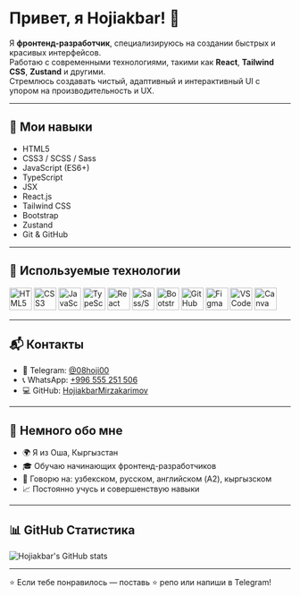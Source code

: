 # Привет, я Hojiakbar! 👋

Я **фронтенд-разработчик**, специализируюсь на создании быстрых и красивых интерфейсов.  
Работаю с современными технологиями, такими как **React**, **Tailwind CSS**, **Zustand** и другими.  
Стремлюсь создавать чистый, адаптивный и интерактивный UI с упором на производительность и UX.

---

## 🚀 Мои навыки

- HTML5  
- CSS3 / SCSS / Sass  
- JavaScript (ES6+)  
- TypeScript  
- JSX  
- React.js  
- Tailwind CSS  
- Bootstrap  
- Zustand  
- Git & GitHub

---

## 🔧 Используемые технологии

<p align="left">
  <img src="https://cdn.jsdelivr.net/gh/devicons/devicon/icons/html5/html5-original.svg" width="40" title="HTML5" />
  <img src="https://cdn.jsdelivr.net/gh/devicons/devicon/icons/css3/css3-original.svg" width="40" title="CSS3" />
  <img src="https://cdn.jsdelivr.net/gh/devicons/devicon/icons/javascript/javascript-original.svg" width="40" title="JavaScript" />
  <img src="https://cdn.jsdelivr.net/gh/devicons/devicon/icons/typescript/typescript-original.svg" width="40" title="TypeScript" />
  <img src="https://cdn.jsdelivr.net/gh/devicons/devicon/icons/react/react-original.svg" width="40" title="React" />
  <img src="https://cdn.jsdelivr.net/gh/devicons/devicon/icons/sass/sass-original.svg" width="40" title="Sass/SCSS" />
  <img src="https://cdn.jsdelivr.net/gh/devicons/devicon/icons/bootstrap/bootstrap-plain.svg" width="40" title="Bootstrap" />
  <img src="https://cdn.jsdelivr.net/gh/devicons/devicon/icons/github/github-original.svg" width="40" title="GitHub" />
  <img src="https://cdn.jsdelivr.net/gh/devicons/devicon/icons/figma/figma-original.svg" width="40" title="Figma" />
  <img src="https://cdn.jsdelivr.net/gh/devicons/devicon/icons/vscode/vscode-original.svg" width="40" title="VS Code" />
  <img src="https://cdn.worldvectorlogo.com/logos/canva-1.svg" width="40" title="Canva" />
</p>

---

## 📬 Контакты

- 📱 Telegram: [@08hoji00](https://t.me/08hoji00)  
- 📞 WhatsApp: [+996 555 251 506](https://wa.me/996555251506)  
- 💻 GitHub: [HojiakbarMirzakarimov](https://github.com/HojiakbarMirzakarimov)  

---

## 📝 Немного обо мне

- 🌍 Я из Оша, Кыргызстан  
- 🎓 Обучаю начинающих фронтенд-разработчиков  
- 💬 Говорю на: узбекском, русском, английском (A2), кыргызском  
- 📈 Постоянно учусь и совершенствую навыки

---

## 📊 GitHub Статистика

![Hojiakbar's GitHub stats](https://github-readme-stats.vercel.app/api?username=HojiakbarMirzakarimov&show_icons=true&theme=radical)

---

⭐ Если тебе понравилось — поставь ⭐️ репо или напиши в Telegram!
